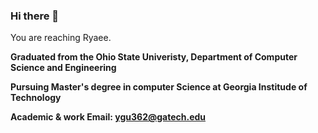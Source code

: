 ### Hi there 👋
You are reaching Ryaee.

**Graduated from the Ohio State Univeristy, Department of Computer Science and Engineering**

**Pursuing Master's degree in computer Science at Georgia Institude of Technology**

**Academic & work Email: ygu362@gatech.edu**

<!--
**Ryaee-Www/Ryaee-Www** is a ✨ _special_ ✨ repository because its `README.md` (this file) appears on your GitHub profile.

Here are some ideas to get you started:

- 🔭 I’m currently working on ...
- 🌱 I’m currently learning ...
- 👯 I’m looking to collaborate on ...
- 🤔 I’m looking for help with ...
- 💬 Ask me about ...
- 📫 How to reach me: ...
- 😄 Pronouns: ...
- ⚡ Fun fact: ...
-->
